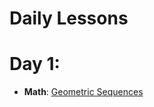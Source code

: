 # Daily Lessons

# Day 1: 
- **Math**: [Geometric Sequences](https://www.mathsisfun.com/algebra/sequences-sums-geometric.html)
